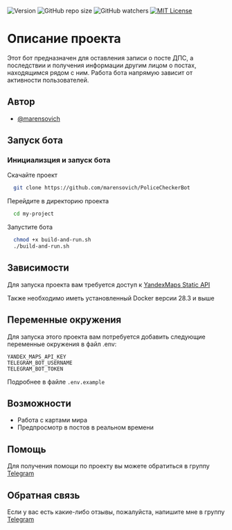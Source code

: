 ![Version](https://img.shields.io/badge/Bot%20Version-1.0.0-blue)
![GitHub repo size](https://img.shields.io/github/repo-size/marensovich/PoliceCheckerBot)
![GitHub watchers](https://img.shields.io/github/watchers/marensovich/PoliceCheckerBot)
[![MIT License](https://img.shields.io/badge/License-MIT-green.svg)](https://github.com/marensovich/PoliceCheckerBot/blob/main/LICENSE)

# Описание проекта

Этот бот предназначен для оставления записи о посте ДПС, а последствии и получения информации другим лицом о постах, находящимся рядом с ним. 
Работа бота напрямую зависит от активности пользователей.

## Автор

- [@marensovich](https://www.github.com/marensovich)

## Запуск бота

### Инициализция и запуск бота

Скачайте проект
```bash
  git clone https://github.com/marensovich/PoliceCheckerBot
```

Перейдите в директорию проекта
```bash
  cd my-project
```

Запустите бота
```bash
  chmod +x build-and-run.sh
  ./build-and-run.sh
```


## Зависимости
Для запуска проекта вам требуется доступ к [YandexMaps Static API](https://yandex.ru/maps-api/products/static-api)

Также необходимо иметь установленный Docker версии 28.3 и выше

## Переменные окружения
Для запуска этого проекта вам потребуется добавить следующие переменные окружения в файл .env:

```
YANDEX_MAPS_API_KEY
TELEGRAM_BOT_USERNAME
TELEGRAM_BOT_TOKEN
```
Подробнее в файле `.env.example`

## Возможности

- Работа с картами мира
- Предпросмотр в постов в реальном времени


## Помощь

Для получения помощи по проекту вы можете обратиться в группу [Telegram](t.me/son_of_dev228)

## Обратная связь

Если у вас есть какие-либо отзывы, пожалуйста, напишите мне в группу [Telegram](t.me/son_of_dev228) 

